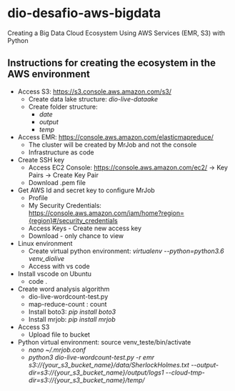 # dio-desafio-aws-bigdata
Creating a Big Data Cloud Ecosystem Using AWS Services (EMR, S3) with Python

## Instructions for creating the ecosystem in the AWS environment

* Access S3: https://s3.console.aws.amazon.com/s3/
  * Create data lake structure: _dio-live-dataake_
  * Create folder structure:
    * _date_
    * _output_
    * _temp_
* Access EMR: https://console.aws.amazon.com/elasticmapreduce/
    * The cluster will be created by MrJob and not the console
    * Infrastructure as code
* Create SSH key
    * Access EC2 Console: https://console.aws.amazon.com/ec2/ -> Key Pairs -> Create Key Pair
    * Download .pem file
* Get AWS Id and secret key to configure MrJob
   * Profile
   * My Security Credentials: https://console.aws.amazon.com/iam/home?region={region}#/security_credentials
   * Access Keys - Create new access key
   * Download - only chance to view
* Linux environment
   * Create virtual python environment: _virtualenv --python=python3.6 venv_diolive_
   * Access with vs code
* Install vscode on Ubuntu
   * code .
* Create word analysis algorithm
   * dio-live-wordcount-test.py
   * map-reduce-count : count
   * Install boto3: _pip install boto3_
   * Install mrjob: _pip install mrjob_
* Access S3
   * Upload file to bucket
* Python virtual environment: source venv_teste/bin/activate
  * _nano ~/.mrjob.conf_
  * _python3 dio-live-wordcount-test.py -r emr s3://{your_s3_bucket_name}/data/SherlockHolmes.txt --output-dir=s3://{your_s3_bucket_name}/output/logs1 --cloud-tmp- dir=s3://{your_s3_bucket_name}/temp/_
